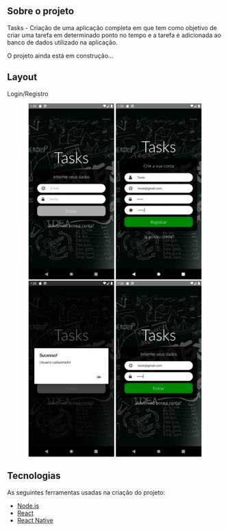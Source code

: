 ## Sobre o projeto

Tasks - Criação de uma aplicação completa em que tem como objetivo de criar uma tarefa em determinado ponto no tempo e a tarefa é adicionada ao banco de dados utilizado na aplicação.

O projeto ainda está em construção...
## Layout
Login/Registro

<p align="center">
  <img alt="tasks-login-register" title="#tasks-login-register" src="./images/login.png" width="200px">

  <img alt="tasks-login-register" title="#tasks-login-register" src="./images/register.png" width="200px">

  <img alt="tasks-login-register" title="#tasks-login-register" src="./images/success-register.png" width="200px">
  
  <img alt="tasks-login-register" title="#tasks-login-register" src="./images/login2.png" width="200px">
</p>


## Tecnologias

As seguintes ferramentas usadas na criação do projeto:

- [Node.js][nodejs]
- [React][reactjs]
- [React Native][rn]



[nodejs]: https://nodejs.org/
[reactjs]: https://reactjs.org
[rn]: https://facebook.github.io/react-native/